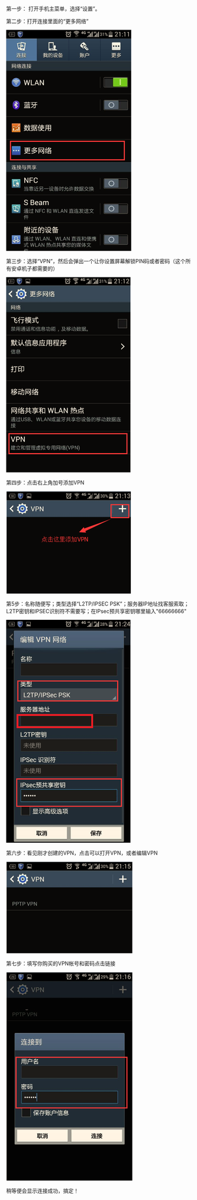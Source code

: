 第一步： 打开手机主菜单，选择“设置”。

第二步：打开连接里面的“更多网络”

![Screenshot](img/ap1.png)

第三步：选择“VPN”，然后会弹出一个让你设置屏幕解锁PIN码或者密码（这个所有安卓机子都需要的）

![Screenshot](img/ap2.png)

第四步：点击右上角加号添加VPN

![Screenshot](img/ap3.png) 

第5步：名称随便写；类型选择“L2TP/IPSEC PSK”；服务器IP地址找客服索取；L2TP密钥和IPSEC识别符不需要写；在IPsec预共享密钥哪里输入"66666666"

![Screenshot](img/ap4.png)

第六步：看见刚才创建的VPN，点击可以打开VPN，或者编辑VPN

![Screenshot](img/ap5.png)

第七步：填写你购买的VPN帐号和密码点击链接

![Screenshot](img/ap6.png)

稍等便会显示连接成功，搞定！
